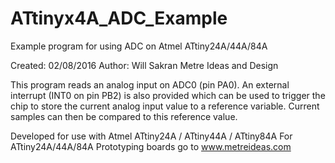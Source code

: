 # ATtinyx4A_ADC_Example
Example program for using ADC on Atmel ATtiny24A/44A/84A

Created: 02/08/2016
Author: Will Sakran
Metre Ideas and Design

This program reads an analog input on ADC0 (pin PA0). An external interrupt
(INT0 on pin PB2) is also provided which can be used to trigger the chip to
store the current analog input value to a reference variable. Current samples
can then be compared to this reference value.

Developed for use with Atmel ATtiny24A / ATtiny44A / ATtiny84A
For ATtiny24A/44A/84A Prototyping boards go to
www.metreideas.com
